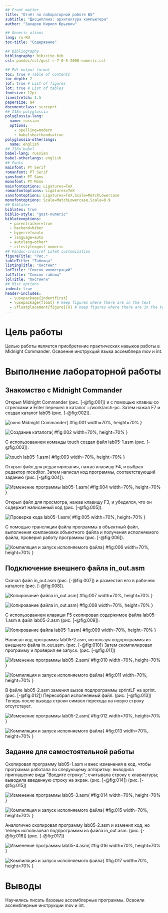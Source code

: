 ```yaml
---
## Front matter
title: "Отчёт по лабораторной работе №5"
subtitle: "Дисциплина: архитектура компьютера"
author: "Захаров Кирилл Юрьевич"

## Generic otions
lang: ru-RU
toc-title: "Содержание"

## Bibliography
bibliography: bib/cite.bib
csl: pandoc/csl/gost-r-7-0-5-2008-numeric.csl

## Pdf output format
toc: true # Table of contents
toc-depth: 2
lof: true # List of figures
lot: true # List of tables
fontsize: 12pt
linestretch: 1.5
papersize: a4
documentclass: scrreprt
## I18n polyglossia
polyglossia-lang:
  name: russian
  options:
	- spelling=modern
	- babelshorthands=true
polyglossia-otherlangs:
  name: english
## I18n babel
babel-lang: russian
babel-otherlangs: english
## Fonts
mainfont: PT Serif
romanfont: PT Serif
sansfont: PT Sans
monofont: PT Mono
mainfontoptions: Ligatures=TeX
romanfontoptions: Ligatures=TeX
sansfontoptions: Ligatures=TeX,Scale=MatchLowercase
monofontoptions: Scale=MatchLowercase,Scale=0.9
## Biblatex
biblatex: true
biblio-style: "gost-numeric"
biblatexoptions:
  - parentracker=true
  - backend=biber
  - hyperref=auto
  - language=auto
  - autolang=other*
  - citestyle=gost-numeric
## Pandoc-crossref LaTeX customization
figureTitle: "Рис."
tableTitle: "Таблица"
listingTitle: "Листинг"
lofTitle: "Список иллюстраций"
lotTitle: "Список таблиц"
lolTitle: "Листинги"
## Misc options
indent: true
header-includes:
  - \usepackage{indentfirst}
  - \usepackage{float} # keep figures where there are in the text
  - \floatplacement{figure}{H} # keep figures where there are in the text
---
```


# Цель работы

Целью работы является приобретение практических навыков работы в Midnight Commander. 
Освоение инструкций языка ассемблера mov и int.

# Выполнение лабораторной работы

## Знакомство с Midnight Commander

Открыл Midnight Commander (рис. [-@fig:001]) и с помощью клавиш со стрелками и Enter перешел в каталог ~/work/arch-pc. Затем нажал F7 и создал каталог lab05 (рис. [-@fig:002]).

![окно Midnight Commander](image/01.png){ #fig:001 width=70%, height=70% }

![Создание каталога](image/02.png){ #fig:002 width=70%, height=70% }

С использованием команды touch создал файл lab05-1.asm (рис. [-@fig:003]).

![touch lab05-1.asm](image/03.png){ #fig:003 width=70%, height=70% }

Открыл файл для редактирования, нажав клавишу F4, и выбрал редактор mceditor. Затем написал код программы, соответствующий заданию (рис. [-@fig:004]).

![Изменение программы lab05-1.asm](image/04.png){ #fig:004 width=70%, height=70% }

Открыл файл для просмотра, нажав клавишу F3, и убедился, что он содержит написанный код (рис. [-@fig:005]).

![Проверка кода lab05-1.asm](image/05.png){ #fig:005 width=70%, height=70% }

 С помощью трансляции файла программы в объектный файл, выполнения компановки объектного файла и получения исполняемого файла, проверил работу программы (рис. [-@fig:006]).
 
![Компиляция и запуск исполняемого файла](image/06.png){ #fig:006 width=70%, height=70% }

## Подключение внешнего файла in_out.asm

Скачал файл in_out.asm (рис. [-@fig:007]) и разместил его в рабочем каталоге (рис. [-@fig:008]).

![Копирование файла in_out.asm](image/07.png){ #fig:007 width=70%, height=70% }

![Копирование файла in_out.asm](image/08.png){ #fig:008 width=70%, height=70% }

С использованием клавиши F5 скопировал содержимое файла lab05-1.asm в файл lab05-2.asm (рис. [-@fig:009]).

![Копирование файла lab05-1.asm](image/09.png){ #fig:009 width=70%, height=70% }

Написал код программы lab05-2.asm, используя подпрограммы из внешнего файла in_out.asm. (рис. [-@fig:010]) 
Затем скомпилировал программу и проверил ее запуск. (рис. [-@fig:011])

![Изменение программы lab05-2.asm](image/10.png){ #fig:010 width=70%, height=70% }

![Компиляция и запуск исполняемого файла](image/11.png){ #fig:011 width=70%, height=70% }

В файле lab05-2.asm заменил вызов подпрограммы sprintLF на sprint. (рис. [-@fig:012])
Пересобрал исполняемый файл. (рис. [-@fig:013])
Теперь после вывода строки символ перехода на новую строку отсутствует.

![Изменение программы lab05-2.asm](image/12.png){ #fig:012 width=70%, height=70% }

![Компиляция и запуск исполняемого файла](image/13.png){ #fig:013 width=70%, height=70% }

##  Задание для самостоятельной работы

Скопировал программу lab05-1.asm и внес изменения в код, чтобы программа работала по следующему алгоритму: 
выводила приглашение вида "Введите строку:"; считывала строку с клавиатуры; выводила введенную строку на экран.
(рис. [-@fig:014]) (рис. [-@fig:015])

![Изменение программы lab05-3.asm](image/14.png){ #fig:014 width=70%, height=70% }

![Компиляция и запуск исполняемого файла](image/15.png){ #fig:015 width=70%, height=70% }

Аналогично скопировал программу lab05-2.asm и изменил код, но теперь использовал подпрограммы из файла 
in_out.asm. (рис. [-@fig:016]) (рис. [-@fig:017])

![Изменение программы lab05-4.asm](image/16.png){ #fig:016 width=70%, height=70% }

![Компиляция и запуск исполняемого файла](image/17.png){ #fig:017 width=70%, height=70% }

# Выводы

Научились писать базовые ассемблерные программы. Освоили ассемблерные инструкции mov и int.